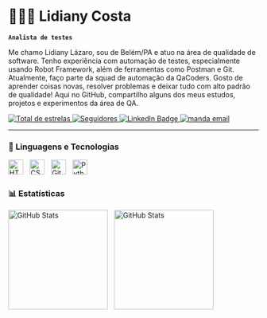 # 👩🏻‍💻 Lidiany Costa

**`Analista de testes`**

Me chamo Lidiany Lázaro, sou de Belém/PA e atuo na área de qualidade de software. Tenho experiência com automação de testes, especialmente usando Robot Framework, além de ferramentas como Postman e Git. Atualmente, faço parte da squad de automação da QaCoders. Gosto de aprender coisas novas, resolver problemas e deixar tudo com alto padrão de qualidade! Aqui no GitHub, compartilho alguns dos meus estudos, projetos e experimentos da área de QA.

<p 
    </a> 
    <a href="https://github.com/lidianycosta?tab=repositories&sort=stargazers">
        <img 
            alt="Total de estrelas" 
            title="Total de estrelas GitHub" 
            src="https://custom-icon-badges.demolab.com/github/stars/lidianycosta?color=55960c&style=for-the-badge&labelColor=488207&logo=star&label=estrelas"
        />
    </a>
    <a href="https://github.com/lidianycosta?tab=followers">
        <img 
            alt="Seguidores" 
            title="Me siga no GitHub" 
            src="https://custom-icon-badges.demolab.com/github/followers/lidianycosta?color=236ad3&labelColor=1155ba&style=for-the-badge&logo=github&label=Seguidores&logoColor=white"
        />
    </a>
    <a href="https://www.linkedin.com/in/lidianylazaro">
        <img 
            alt="LinkedIn Badge" 
            title="linkedin" 
            src="https://img.shields.io/badge/-LinkedIn-%230077B5?color=236ad3&labelColor=1155ba&style=for-the-badge&logo=linkedin&logoColor=white"
        />
    </a>
      <a href = "mailto:lidylazaro@gmail.com">
        <img 
          title="manda email"
          src="https://img.shields.io/badge/-Gmail-%23333?color=236ad3&labelColor=1155ba&style=for-the-badge&logo=gmail&logoColor=white"
       />
    </a>
</p>

---

### 🤖 Linguagens e Tecnologias

<img 
    align="left" 
    alt="HTML"
    title="HTML" 
    width="30px" 
    style="padding-right: 10px;" 
    src="https://cdn.jsdelivr.net/gh/devicons/devicon@latest/icons/html5/html5-original.svg" 
/>
<img 
    align="left" 
    alt="CSS" 
    title="CSS"
    width="30px" 
    style="padding-right: 10px;" 
    src="https://cdn.jsdelivr.net/gh/devicons/devicon@latest/icons/css3/css3-original.svg" 
/>
<img 
    align="left" 
    alt="Git" 
    title="Git"
    width="30px" 
    style="padding-right: 10px;" 
    src="https://cdn.jsdelivr.net/gh/devicons/devicon@latest/icons/git/git-original.svg" 
/>
<img 
    align="left" 
    alt="Python" 
    title="Python"
    width="30px" 
    style="padding-right: 10px;" 
    src="https://cdn.jsdelivr.net/gh/devicons/devicon@latest/icons/python/python-original.svg" 
/>

<br/>
<br/>

### 📊 Estatísticas

<p>
  <img 
    align="left" 
    alt="GitHub Stats" 
    height="200" 
    style="padding-right: 10px;" 
    src="https://github-readme-stats.vercel.app/api?username=lidianycosta&show_icons=true&theme=tokyonight&include_all_commits=true&locale=pt-br" 
  />

  <img 
      align="left" 
      alt="GitHub Stats" 
      height="200" 
      src="https://github-readme-stats.vercel.app/api/top-langs/?username=lidianycosta&theme=tokyonight&layout=compact&custom_title=Tecnologias" 
  />

</p>
